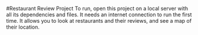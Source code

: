 #Restaurant Review Project
To run, open this project on a local server with all its dependencies and files.
It needs an internet connection to run the first time.
It allows you to look at restaurants and their reviews, and see a map of their
location.

